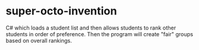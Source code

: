 # super-octo-invention
C# which loads a student list and then allows students to rank other students in order of preference.  Then the program will create "fair" groups based on overall rankings.
